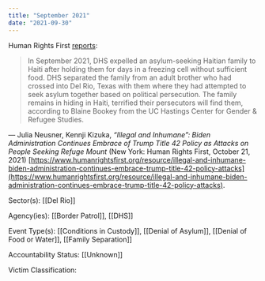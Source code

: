 ```yaml
---
title: "September 2021"
date: "2021-09-30"
---
```


Human Rights First [reports](https://www.humanrightsfirst.org/resource/illegal-and-inhumane-biden-administration-continues-embrace-trump-title-42-policy-attacks):

> In September 2021, DHS expelled an asylum-seeking Haitian family to Haiti after holding them for days in a freezing cell without sufficient food. DHS separated the family from an adult brother who had crossed into Del Rio, Texas with them where they had attempted to seek asylum together based on political persecution. The family remains in hiding in Haiti, terrified their persecutors will find them, according to Blaine Bookey from the UC Hastings Center for Gender & Refugee Studies.

— Julia Neusner, Kennji Kizuka, _“Illegal and Inhumane”: Biden Administration Continues Embrace of Trump Title 42 Policy as Attacks on People Seeking Refuge Mount_ (New York: Human Rights First, October 21, 2021) [https://www.humanrightsfirst.org/resource/illegal-and-inhumane-biden-administration-continues-embrace-trump-title-42-policy-attacks](https://www.humanrightsfirst.org/resource/illegal-and-inhumane-biden-administration-continues-embrace-trump-title-42-policy-attacks).

Sector(s): [[Del Rio]]

Agency(ies): [[Border Patrol]],  [[DHS]]

Event Type(s): [[Conditions in Custody]],  [[Denial of Asylum]],  [[Denial of Food or Water]],  [[Family Separation]]

Accountability Status: [[Unknown]]

Victim Classification: 